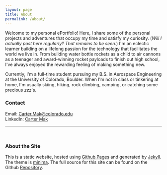 ```yaml
---
layout: page
title: About
permalink: /about/
---
```


Welcome to my personal ePortfolio! Here, I share some of the personal projects and adventures that occupy my time and satisfy my curiosity. (*Will I actually post here regularly? That remains to be seen.*) I'm an eclectic learner building on a lifelong passion for the technology that facilitates the world we live in. From building water bottle rockets as a child to air cannons as a teenager and award-winning rocket payloads to finish out high school, I've always enjoyed the rewarding feeling of making something new.

Currently, I'm a full-time student pursuing my B.S. in Aerospace Engineering at the University of Colorado, Boulder. When I'm not in class or tinkering at home, I'm usually skiing, hiking, rock climbing, camping, or catching some precious *zzz*'s.

### Contact

Email: [Carter.Mak@colorado.edu](mailto:Carter.Mak@colorado.edu) <br/>
LinkedIn: [Carter Mak](https://www.linkedin.com/in/cartermak)

---

<br/>

### About the Site

This is a static website, hosted using [Github Pages](https://pages.github.com/) and generated by [Jekyll](https://jekyllrb.com). The theme is [minima](https://github.com/jekyll/minima). The full source for this site can be found on the Github [Repository](https://github.com/cartermak/cartermak.github.io). 